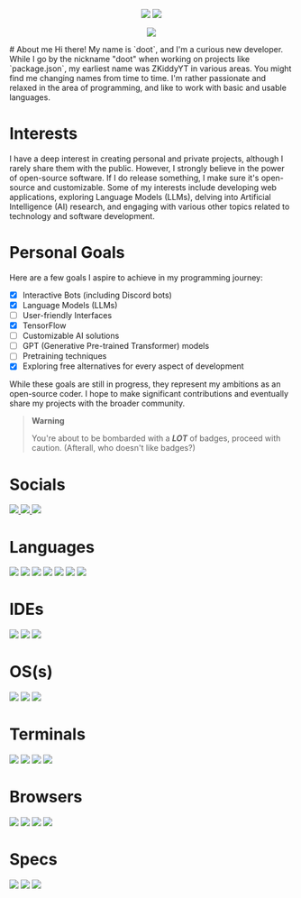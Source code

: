 <p align="center">
  <a href="https://github.com/DenverCoder1/readme-typing-svg"><img src="https://readme-typing-svg.demolab.com?font=Jost&weight=450&duration=2500&pause=250&center=true&vCenter=true&multiline=true&repeat=true&width=435&height=135&lines=Hello+World!+I'm+doot!;I'm+a+curious+new+developer.;I+mainly+use+Python+in+my+code.;However+I+also+am+known+to+use%3A;JavaScript%2C+Node.JS%2C+CSS%2C+HTML%2C+and+more."></a>
  <a><img src="https://github-profile-trophy.vercel.app/?username=doot9215"></a>
</p>
<p align="center">
	<a><img src="https://github.com/doot9215/doot9215/assets/48828036/e54fe3de-a157-4c5c-b958-916f5f7f66d6"></a>
</p>
# About me
Hi there! My name is `doot`, and I'm a curious new developer. While I go by the nickname "doot" when working on projects like `package.json`, my earliest name was ZKiddyYT in various areas. You might find me changing names from time to time. I'm rather passionate and relaxed in the area of programming, and like to work with basic and usable languages.

# Interests
I have a deep interest in creating personal and private projects, although I rarely share them with the public. However, I strongly believe in the power of open-source software. If I do release something, I make sure it's open-source and customizable. Some of my interests include developing web applications, exploring Language Models (LLMs), delving into Artificial Intelligence (AI) research, and engaging with various other topics related to technology and software development.

# Personal Goals
Here are a few goals I aspire to achieve in my programming journey:
- [x] Interactive Bots (including Discord bots)
- [x] Language Models (LLMs)
- [ ] User-friendly Interfaces
- [x] TensorFlow
- [ ] Customizable AI solutions
- [ ] GPT (Generative Pre-trained Transformer) models
- [ ] Pretraining techniques
- [x] Exploring free alternatives for every aspect of development

While these goals are still in progress, they represent my ambitions as an open-source coder. I hope to make significant contributions and eventually share my projects with the broader community.

> **Warning**
> 
> You're about to be bombarded with a ***LOT*** of badges, proceed with caution. (Afterall, who doesn't like badges?)
# Socials
<a href="https://mail.google.com/mail/u/0/?fs=1&tf=cm&source=mailto&to=zayan.kiddy@gmail.com">
<img src="https://img.shields.io/badge/Gmail-D14836?style=for-the-badge&logo=gmail&logoColor=white">
</a>
<a href="https://discord.gg/F7wXcGJz">
<img src="https://img.shields.io/badge/Discord-5865F2?style=for-the-badge&logo=discord&logoColor=white">
</a>
<a href="https://reddit.com/u/lolthenubnub"><img src="https://img.shields.io/badge/Reddit-FF4500?style=for-the-badge&logo=reddit&logoColor=white"></a>

# Languages
<a><img src="https://img.shields.io/badge/Node.js-339933?style=for-the-badge&logo=nodedotjs&logoColor=white">
<img src="https://img.shields.io/badge/HTML5-E34F26?style=for-the-badge&logo=html5&logoColor=white">
<img src="https://img.shields.io/badge/JavaScript-323330?style=for-the-badge&logo=javascript&logoColor=F7DF1E">
<img src="https://img.shields.io/badge/Python-FFD43B?style=for-the-badge&logo=python&logoColor=blue">
<img src="https://img.shields.io/badge/Streamlit-FF4B4B?style=for-the-badge&logo=Streamlit&logoColor=white">
<img src="https://img.shields.io/badge/TensorFlow-FF6F00?style=for-the-badge&logo=TensorFlow&logoColor=white">
<img src="https://img.shields.io/badge/json-5E5C5C?style=for-the-badge&logo=json&logoColor=white"></a>

# IDEs
<a><img src="https://img.shields.io/badge/Colab-F9AB00?style=for-the-badge&logo=googlecolab&color=525252">
<img src="https://img.shields.io/badge/replit-667881?style=for-the-badge&logo=replit&logoColor=white">
<img src="https://img.shields.io/badge/VSCode-0078D4?style=for-the-badge&logo=visual%20studio%20code&logoColor=white">
  
# OS(s)
<a><img src="https://img.shields.io/badge/iOS-000000?style=for-the-badge&logo=ios&logoColor=white">
<img src="https://img.shields.io/badge/Linux_Mint-87CF3E?style=for-the-badge&logo=linux-mint&logoColor=white">
<img src="https://img.shields.io/badge/Windows_11-0078d4?style=for-the-badge&logo=windows-11&logoColor=white"></a>
	
# Terminals
<a><img src="https://img.shields.io/badge/GIT-E44C30?style=for-the-badge&logo=git&logoColor=white">
<img src="https://img.shields.io/badge/GNU%20Bash-4EAA25?style=for-the-badge&logo=GNU%20Bash&logoColor=white">
<img src="https://img.shields.io/badge/Hyper-000000?style=for-the-badge&logo=hyper&logoColor=white">
<img src="https://img.shields.io/badge/windows%20terminal-4D4D4D?style=for-the-badge&logo=windows%20terminal&logoColor=white"></a>

# Browsers
<a><img src="https://img.shields.io/badge/Google_chrome-4285F4?style=for-the-badge&logo=Google-chrome&logoColor=white">
<img src="https://img.shields.io/badge/Microsoft_Edge-0078D7?style=for-the-badge&logo=Microsoft-edge&logoColor=white">
<img src="https://img.shields.io/badge/Opera%20GX-black?style=for-the-badge&logo=Opera&logoColor=fa1e4e">
<img src="https://img.shields.io/badge/Safari-FF1B2D?style=for-the-badge&logo=Safari&logoColor=white"></a>
	
# Specs
<a><img src="https://img.shields.io/badge/razer%20laptop-44D62D?style=for-the-badge&logo=razer&logoColor=252525">
<img src="https://img.shields.io/badge/NVIDIA-RTX%202070%20Super%20with%20Max--Q%20Design-SUPER76B900?style=for-the-badge&logo=nvidia&logoColor=white">
<img src="https://img.shields.io/badge/Intel%20Core_i7_10th-0071C5?style=for-the-badge&logo=intel&logoColor=white"></a>
